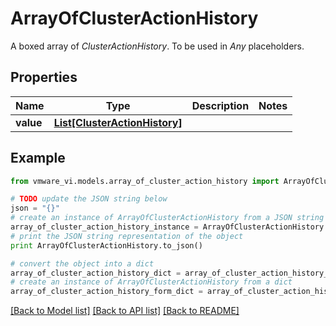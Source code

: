 # ArrayOfClusterActionHistory

A boxed array of *ClusterActionHistory*. To be used in *Any* placeholders. 

## Properties
Name | Type | Description | Notes
------------ | ------------- | ------------- | -------------
**value** | [**List[ClusterActionHistory]**](ClusterActionHistory.md) |  | 

## Example

```python
from vmware_vi.models.array_of_cluster_action_history import ArrayOfClusterActionHistory

# TODO update the JSON string below
json = "{}"
# create an instance of ArrayOfClusterActionHistory from a JSON string
array_of_cluster_action_history_instance = ArrayOfClusterActionHistory.from_json(json)
# print the JSON string representation of the object
print ArrayOfClusterActionHistory.to_json()

# convert the object into a dict
array_of_cluster_action_history_dict = array_of_cluster_action_history_instance.to_dict()
# create an instance of ArrayOfClusterActionHistory from a dict
array_of_cluster_action_history_form_dict = array_of_cluster_action_history.from_dict(array_of_cluster_action_history_dict)
```
[[Back to Model list]](../README.md#documentation-for-models) [[Back to API list]](../README.md#documentation-for-api-endpoints) [[Back to README]](../README.md)


